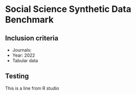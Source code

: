 # Social Science Synthetic Data Benchmark

## Inclusion criteria

- Journals: 
- Year: 2022
- Tabular data

## Testing 

This is a line from R studio
